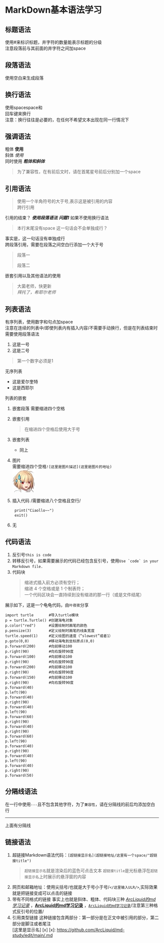 #  MarkDown基本语法学习

## 标题语法

使用#来标识标题，井字符的数量能表示标题的分级  
注意段落前与其前面的井字符之间加space

## 段落语法

使用空白来生成段落

## 换行语法

使用spacespace和  
回车键来换行  
注意：换行往往是必要的，在任何不希望文本出现在同一行情况下

## 强调语法

粗体 **使用**  
斜体 *使用*  
同时使用 ***粗体和斜体***  
>为了兼容性，在有前后文时，请在首尾星号前后分别加一个space

## 引用语法

>使用一个半角符号的大于号,表示这是被引用的内容  
>跨行引用  

引用的结束？ ***使用段落语法***
***问题1*** 如果不使用换行语法  
>本行末尾没有space
>这一句话会不会单独成行？

事实是，这一句话没有单独成行  
跨段落引用，需要在段落之间空白行添加一个大于号
>段落一  
>  
>段落二  

嵌套引用以及其他语法的使用  
>大菌老师，快更新  
>*拜托了，希耶尔老师*  

## 列表语法

有序列表，使用数字和句点加space  
注意在连续的列表中/即使列表内有插入内容/不需要手动换行，但是在列表结束时需要使用段落语法
1. 这是一号  
2. 这是二号  

>第一个数字必须是1  

无序列表  
- 这是爱尔奎特  
- 这是西耶尔
 
列表的嵌套
1. 嵌套段落
    需要缩进四个空格
2. 嵌套引用
    >在缩进四个空格后使用大于号
3. 嵌套列表
    - 同上
4. 图片  
    需要缩进四个空格`![这里是图片描述](这里是图片的地址)`  
    ![这是爱尔奎特](https://github.com/ArcLiquid/md-study/blob/main/arcuid.jpg)
6. 插入代码
        /需要缩进八个空格且空行/
     
        print("Ciaollo~~")  
        exit()
8. 无

## 代码语法

1. 反引号`this is code` 
2. 转移反引号，如果需要展示的代码已经包含反引号，使用``Use `code` in your Markdown file.``
3. 代码块
    >缩进式插入前方必须有空行；  
    >缩进 4 个空格或是 1 个制表符；  
    >一个代码区块会一直持续到没有缩进的那一行（或是文件结尾）

展示如下，这是一个龟龟代码，由`叶夜夜`分享

    import turtle       #导入turtle模块  
    p = turtle.Turtle() #创建海龟对象  
    p.color("red")      #设置绘制时画笔的颜色  
    p.pensize(3)        #定义绘制时画笔的线条宽度  
    turtle.speed(1)     #定义绘图的速度（“slowest”或者1）  
    p.goto(0,0)         #移动海龟到坐标原点(0,0)  
    p.forward(200)      #向前移动100  
    p.right(90)         #向右旋转90度  
    p.forward(100)      #向前移动100  
    p.right(90)         #向右旋转90度  
    p.forward(200)      #向前移动100  
    p.right(90)         #向右旋转90度  
    p.forward(150)      #向前移动100  
    p.right(90)         #向右旋转90度  
    p.forward(40)  
    p.left(90)  
    p.forward(40)  
    p.right(90)  
    p.forward(40)  
    p.left(90)  
    p.forward(60)  
    p.right(90)  
    p.forward(40)  
    p.right(90)  
    p.forward(60)  
    p.left(90)  
    p.forward(40)  
    p.right(90)  
    p.forward(40)  
    p.left(90)  
    p.forward(40)  
    p.right(90)  
    p.forward(50)

## 分隔线语法

在一行中使用`---`且不包含其他字符，为了`兼容性`，请在分隔线的前后均添加空白行

---

上面有分隔线

## 链接语法

1. 超链接Markdown语法代码：`[超链接显示名](超链接地址/这里有一个space/"超链接title")`
    >`超链接显示名`就是渲染后的蓝色可点击文本
    >`超链接title`是光标悬浮在`超链接显示名`上时展示的悬浮窗的内容
2. 网页和邮箱地址：使用尖括号/也就是大于号小于号/`</这里输入ULR/>`,实际效果就是把链接变成可以点击的链接
3. 带有不同格式的链接
    事实上也就是斜体、粗体、代码块三种 *[ArcLiquid的md学习记录](https://github.com/ArcLiquid/md-study/edit/main/.md)* ，**[ArcLiquid的md学习记录](https://github.com/ArcLiquid/md-study/edit/main/.md)** ，[`ArcLiquid的md学习记录`](https://github.com/ArcLiquid/md-study/edit/main/.md)/注意第三种格式反引号的位置/
4. 引用类型链接
    这种链接包含两部分：第一部分是在正文中被引用的部分，第二部分是脚注或者尾注  
[这里是显示名] [x]
[x]: <https://github.com/ArcLiquid/md-study/edit/main/.md>



         
 


